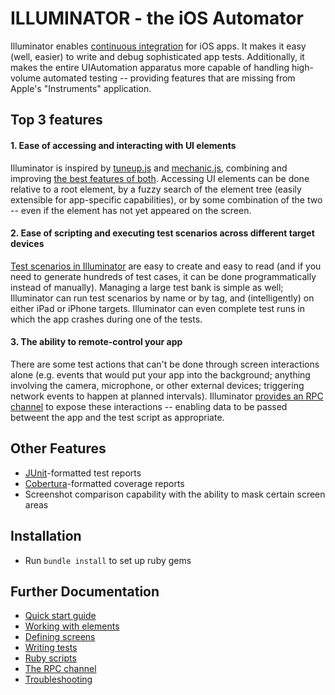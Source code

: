 ILLUMINATOR - the iOS Automator
===============================

Illuminator enables [continuous integration](http://en.wikipedia.org/wiki/Continuous_integration) for iOS apps.  It makes it easy (well, easier) to write and debug sophisticated app tests.  Additionally, it makes the entire UIAutomation apparatus more capable of handling high-volume automated testing -- providing features that are missing from Apple's "Instruments" application.


Top 3 features
--------------

#### 1. Ease of accessing and interacting with UI elements

Illuminator is inspired by [tuneup.js](https://github.com/alexvollmer/tuneup_js) and [mechanic.js](https://github.com/jaykz52/mechanic), combining and improving [the best features of both](docs/Extensions.md).  Accessing UI elements can be done relative to a root element, by a fuzzy search of the element tree (easily extensible for app-specific capabilities), or by some combination of the two -- even if the element has not yet appeared on the screen.

#### 2. Ease of scripting and executing test scenarios across different target devices

[Test scenarios in Illuminator](docs/Automator.md) are easy to create and easy to read (and if you need to generate hundreds of test cases, it can be done programmatically instead of manually).  Managing a large test bank is simple as well; Illuminator can run test scenarios by name or by tag, and (intelligently) on either iPad or iPhone targets.  Illuminator can even complete test runs in which the app crashes during one of the tests.

#### 3. The ability to remote-control your app

There are some test actions that can't be done through screen interactions alone (e.g. events that would put your app into the background; anything involving the camera, microphone, or other external devices; triggering network events to happen at planned intervals).  Illuminator [provides an RPC channel](docs/Bridge.md) to expose these interactions -- enabling data to be passed betweent the app and the test script as appropriate.


Other Features
--------------

* [JUnit](http://windyroad.com.au/2011/02/07/apache-ant-junit-xml-schema/)-formatted test reports
* [Cobertura](http://cobertura.github.io/cobertura/)-formatted coverage reports
* Screenshot comparison capability with the ability to mask certain screen areas


Installation
------------

* Run `bundle install` to set up ruby gems


Further Documentation
---------------------
* [Quick start guide](docs/README.md)
* [Working with elements](docs/Extensions.md)
* [Defining screens](docs/AppMap.md)
* [Writing tests](docs/Automator.md)
* [Ruby scripts](docs/Commandline.md)
* [The RPC channel](docs/Bridge.md)
* [Troubleshooting](docs/Troubleshooting.md)
